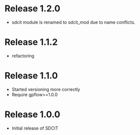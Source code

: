 # Release 1.2.0
- sdcit module is renamed to sdcit_mod due to name conflicts.


# Release 1.1.2
- refactoring 


# Release 1.1.0
- Started versioning more correctly
- Require gpflow>=1.0.0 


# Release 1.0.0
- Initial release of SDCIT